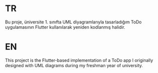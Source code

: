 # TR 
Bu proje, üniversite 1. sınıfta UML diyagramlarıyla tasarladığım ToDo uygulamasının Flutter kullanılarak yeniden kodlanmış halidir.

# EN
This project is the Flutter-based implementation of a ToDo app I originally designed with UML diagrams during my freshman year of university.